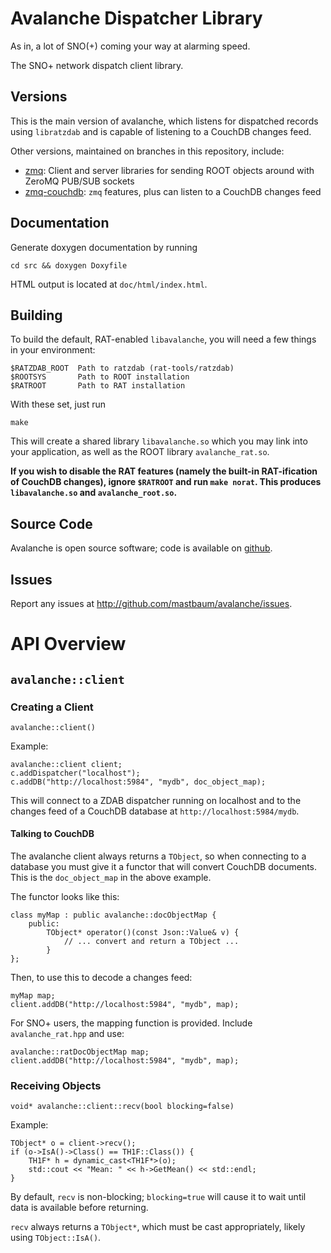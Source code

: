 Avalanche Dispatcher Library 
============================
As in, a lot of SNO(+) coming your way at alarming speed.

The SNO+ network dispatch client library.

Versions
--------
This is the main version of avalanche, which listens for dispatched records using `libratzdab` and is capable of listening to a CouchDB changes feed.

Other versions, maintained on branches in this repository, include:

* [zmq](https://github.com/mastbaum/avalanche/tree/zmq): Client and server libraries for sending ROOT objects around with ZeroMQ PUB/SUB sockets
* [zmq-couchdb](https://github.com/mastbaum/avalanche/tree/zmq-couchdb): `zmq` features, plus can listen to a CouchDB changes feed

Documentation
-------------
Generate doxygen documentation by running

    cd src && doxygen Doxyfile

HTML output is located at `doc/html/index.html`.

Building
--------
To build the default, RAT-enabled `libavalanche`, you will need a few things in your environment:

    $RATZDAB_ROOT  Path to ratzdab (rat-tools/ratzdab)
    $ROOTSYS       Path to ROOT installation
    $RATROOT       Path to RAT installation
    
With these set, just run

    make
    
This will create a shared library `libavalanche.so` which you may link into your application, as well as the ROOT library `avalanche_rat.so`.

**If you wish to disable the RAT features (namely the built-in RAT-ification of CouchDB changes), ignore `$RATROOT` and run `make norat`. This produces `libavalanche.so` and `avalanche_root.so`.**

Source Code
-----------
Avalanche is open source software; code is available on [github](http://github.com/mastbaum/avalanche).

Issues
------
Report any issues at http://github.com/mastbaum/avalanche/issues.

API Overview
============
`avalanche::client`
-------------------
### Creating a Client ###

    avalanche::client()

Example:

    avalanche::client client;
    c.addDispatcher("localhost");
    c.addDB("http://localhost:5984", "mydb", doc_object_map);

This will connect to a ZDAB dispatcher running on localhost and to the changes feed of a CouchDB database at `http://localhost:5984/mydb`.

#### Talking to CouchDB ####
The avalanche client always returns a `TObject`, so when connecting to a database you must give it a functor that will convert CouchDB documents. This is the `doc_object_map` in the above example.

The functor looks like this:

    class myMap : public avalanche::docObjectMap {
        public:
            TObject* operator()(const Json::Value& v) {
                // ... convert and return a TObject ...
            }
    };

Then, to use this to decode a changes feed:

    myMap map;
    client.addDB("http://localhost:5984", "mydb", map);

For SNO+ users, the mapping function is provided. Include `avalanche_rat.hpp` and use:

    avalanche::ratDocObjectMap map;
    client.addDB("http://localhost:5984", "mydb", map);

### Receiving Objects ###

    void* avalanche::client::recv(bool blocking=false)

Example:

    TObject* o = client->recv();
    if (o->IsA()->Class() == TH1F::Class()) {
        TH1F* h = dynamic_cast<TH1F*>(o);
        std::cout << "Mean: " << h->GetMean() << std::endl;
    }

By default, `recv` is non-blocking; `blocking=true` will cause it to wait until data is available before returning.

`recv` always returns a `TObject*`, which must be cast appropriately, likely using `TObject::IsA()`.

